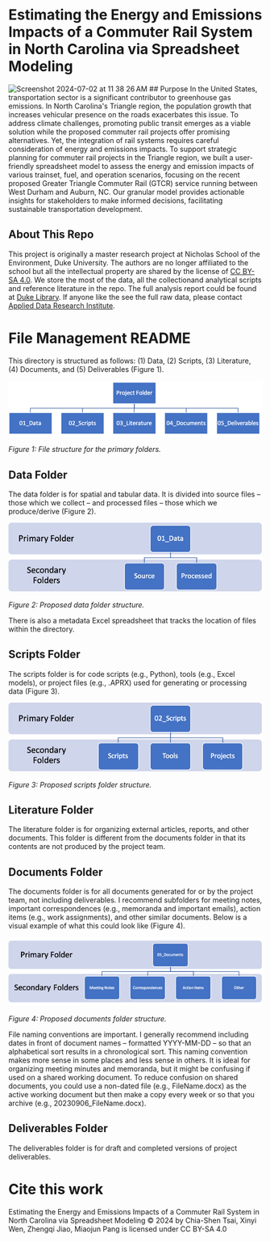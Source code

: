 # Estimating the Energy and Emissions Impacts of a Commuter Rail System in North Carolina via Spreadsheet Modeling
<img width="960" alt="Screenshot 2024-07-02 at 11 38 26 AM" src="https://github.com/deeper747/2023_NSOE_Commuter_Rail/assets/60970217/9a323970-59c8-46cd-a8c0-8e94022b76ed">
## Purpose
In the United States, transportation sector is a significant contributor to greenhouse gas emissions. In North Carolina's Triangle region, the population growth that increases vehicular presence on the roads exacerbates this issue. To address climate challenges, promoting public transit emerges as a viable solution while the proposed commuter rail projects offer promising alternatives. Yet, the integration of rail systems requires careful consideration of energy and emissions impacts. To support strategic planning for commuter rail projects in the Triangle region, we built a user-friendly spreadsheet model to assess the energy and emission impacts of various trainset, fuel, and operation scenarios, focusing on the recent proposed Greater Triangle Commuter Rail (GTCR) service running between West Durham and Auburn, NC. Our granular model provides actionable insights for stakeholders to make informed decisions, facilitating sustainable transportation development.

## About This Repo
This project is originally a master research project at Nicholas School of the Environment, Duke University. The authors are no longer affiliated to the school but all the intellectual property are shared by the license of [CC BY-SA 4.0](https://creativecommons.org/licenses/by-sa/4.0/?ref=chooser-v1). We store the most of the data, all the collectionand analytical scripts and reference literature in the repo. The full analysis report could be found at [Duke Library](https://hdl.handle.net/10161/30571). If anyone like the see the full raw data, please contact [Applied Data Research Institute](https://www.applieddataresearch.org/contact).

# File Management README
This directory is structured as follows: (1) Data, (2) Scripts, (3) Literature, (4) Documents, and (5) Deliverables (Figure 1).

![Figure1](https://github.com/deeper747/2023_NSOE_Commuter_Rail/blob/main/06_System/Picture1.png)

*Figure 1: File structure for the primary folders.*

## Data Folder
The data folder is for spatial and tabular data. It is divided into source files – those which we collect – and processed files – those which we produce/derive (Figure 2). 

![Figure2](https://github.com/deeper747/2023_NSOE_Commuter_Rail/blob/main/06_System/Picture2.png)

*Figure 2: Proposed data folder structure.*

There is also a metadata Excel spreadsheet that tracks the location of files within the directory.

## Scripts Folder
The scripts folder is for code scripts (e.g., Python), tools (e.g., Excel models), or project files (e.g., .APRX) used for generating or processing data (Figure 3).

![Figure3](https://github.com/deeper747/2023_NSOE_Commuter_Rail/blob/main/06_System/Picture3.png)

*Figure 3: Proposed scripts folder structure.*

## Literature Folder
The literature folder is for organizing external articles, reports, and other documents. This folder is different from the documents folder in that its contents are not produced by the project team.

## Documents Folder
The documents folder is for all documents generated for or by the project team, not including deliverables. I recommend subfolders for meeting notes, important correspondences (e.g., memoranda and important emails), action items (e.g., work assignments), and other similar documents. Below is a visual example of what this could look like (Figure 4).

![Figure4](https://github.com/deeper747/2023_NSOE_Commuter_Rail/blob/main/06_System/Picture4.png)

*Figure 4: Proposed documents folder structure.*

File naming conventions are important. I generally recommend including dates in front of document names – formatted YYYY-MM-DD – so that an alphabetical sort results in a chronological sort. This naming convention makes more sense in some places and less sense in others. It is ideal for organizing meeting minutes and memoranda, but it might be confusing if used on a shared working document. To reduce confusion on shared documents, you could use a non-dated file (e.g., FileName.docx) as the active working document but then make a copy every week or so that you archive (e.g., 20230906_FileName.docx).

## Deliverables Folder
The deliverables folder is for draft and completed versions of project deliverables. 


# Cite this work
Estimating the Energy and Emissions Impacts of a Commuter Rail System in North Carolina via Spreadsheet Modeling © 2024 by Chia-Shen Tsai, Xinyi Wen, Zhengqi Jiao, Miaojun Pang is licensed under CC BY-SA 4.0 
